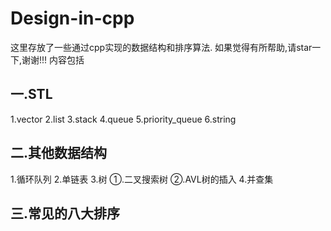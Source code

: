 # Design-in-cpp
这里存放了一些通过cpp实现的数据结构和排序算法.
如果觉得有所帮助,请star一下,谢谢!!!
内容包括
## 一.STL
  1.vector
  2.list
  3.stack
  4.queue
  5.priority_queue
  6.string

## 二.其他数据结构
  1.循环队列
  2.单链表
  3.树
    ①.二叉搜索树
    ②.AVL树的插入
  4.并查集

## 三.常见的八大排序




